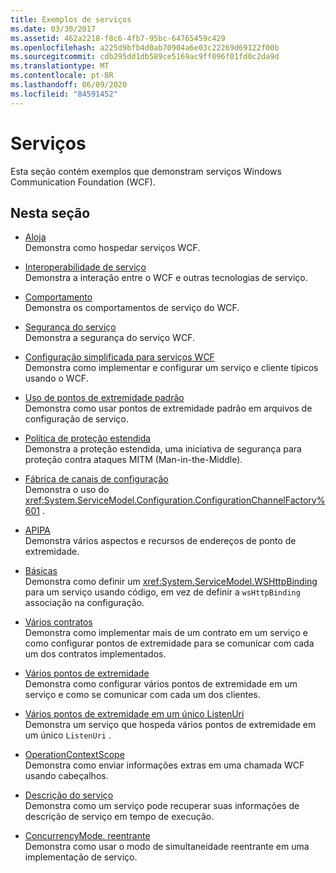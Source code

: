 ```yaml
---
title: Exemplos de serviços
ms.date: 03/30/2017
ms.assetid: 462a2218-f8c6-4fb7-95bc-64765459c429
ms.openlocfilehash: a225d9bfb4d0ab70904a6e03c22269d69122f00b
ms.sourcegitcommit: cdb295dd1db589ce5169ac9ff096f01fd0c2da9d
ms.translationtype: MT
ms.contentlocale: pt-BR
ms.lasthandoff: 06/09/2020
ms.locfileid: "84591452"
---
```

# <a name="services"></a>Serviços

Esta seção contém exemplos que demonstram serviços Windows Communication Foundation (WCF).

## <a name="in-this-section"></a>Nesta seção

- [Aloja](../feature-details/hosting.md)\
Demonstra como hospedar serviços WCF.

- [Interoperabilidade de serviço](service-interoperability.md)\
Demonstra a interação entre o WCF e outras tecnologias de serviço.

- [Comportamento](behaviors.md)\
Demonstra os comportamentos de serviço do WCF.

- [Segurança do serviço](service-security.md)\
Demonstra a segurança do serviço WCF.

- [Configuração simplificada para serviços WCF](simplified-configuration-for-wcf-services.md)\
Demonstra como implementar e configurar um serviço e cliente típicos usando o WCF.

- [Uso de pontos de extremidade padrão](usage-of-standard-endpoints.md)\
Demonstra como usar pontos de extremidade padrão em arquivos de configuração de serviço.

- [Política de proteção estendida](extended-protection-policy.md)\
Demonstra a proteção estendida, uma iniciativa de segurança para proteção contra ataques MITM (Man-in-the-Middle).

- [Fábrica de canais de configuração](configuration-channel-factory.md)\
Demonstra o uso do <xref:System.ServiceModel.Configuration.ConfigurationChannelFactory%601> .

- [APIPA](addressing.md)\
Demonstra vários aspectos e recursos de endereços de ponto de extremidade.

- [Básicas](imperative.md)\
Demonstra como definir um <xref:System.ServiceModel.WSHttpBinding> para um serviço usando código, em vez de definir a `wsHttpBinding` associação na configuração.

- [Vários contratos](multiple-contracts.md)\
Demonstra como implementar mais de um contrato em um serviço e como configurar pontos de extremidade para se comunicar com cada um dos contratos implementados.

- [Vários pontos de extremidade](multiple-endpoints.md)\
Demonstra como configurar vários pontos de extremidade em um serviço e como se comunicar com cada um dos clientes.

- [Vários pontos de extremidade em um único ListenUri](multiple-endpoints-at-a-single-listenuri.md)\
Demonstra um serviço que hospeda vários pontos de extremidade em um único `ListenUri` .

- [OperationContextScope](operationcontextscope.md)\
Demonstra como enviar informações extras em uma chamada WCF usando cabeçalhos.

- [Descrição do serviço](service-description.md)\
Demonstra como um serviço pode recuperar suas informações de descrição de serviço em tempo de execução.

- [ConcurrencyMode. reentrante](concurrencymode-reentrant.md)\
Demonstra como usar o modo de simultaneidade reentrante em uma implementação de serviço.
